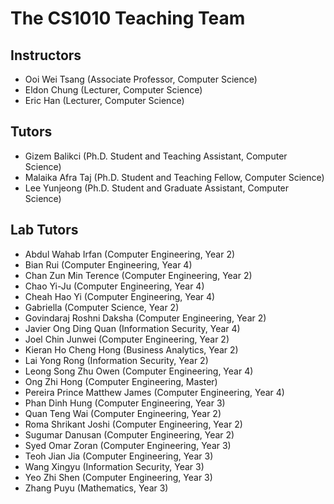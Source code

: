 # The CS1010 Teaching Team

## Instructors

-   Ooi Wei Tsang (Associate Professor, Computer Science)
-   Eldon Chung (Lecturer, Computer Science)
-   Eric Han (Lecturer, Computer Science)

## Tutors

-   Gizem Balikci (Ph.D. Student and Teaching Assistant, Computer Science)
-   Malaika Afra Taj (Ph.D. Student and Teaching Fellow, Computer Science)
-   Lee Yunjeong (Ph.D. Student and Graduate Assistant, Computer Science)

## Lab Tutors

-   Abdul Wahab Irfan (Computer Engineering, Year 2)
-   Bian Rui (Computer Engineering, Year 4)
-   Chan Zun Min Terence (Computer Engineering, Year 2)
-   Chao Yi-Ju (Computer Engineering, Year 4)
-   Cheah Hao Yi (Computer Engineering, Year 4)
-   Gabriella (Computer Science, Year 2)
-   Govindaraj Roshni Daksha (Computer Engineering, Year 2)
-   Javier Ong Ding Quan (Information Security, Year 4)
-   Joel Chin Junwei (Computer Engineering, Year 2)
-   Kieran Ho Cheng Hong (Business Analytics, Year 2)
-   Lai Yong Rong (Information Security, Year 2)
-   Leong Song Zhu Owen (Computer Engineering, Year 4)
-   Ong Zhi Hong (Computer Engineering, Master)
-   Pereira Prince Matthew James (Computer Engineering, Year 4)
-   Phan Dinh Hung (Computer Engineering, Year 3)
-   Quan Teng Wai (Computer Engineering, Year 2)
-   Roma Shrikant Joshi (Computer Engineering, Year 2)
-   Sugumar Danusan (Computer Engineering, Year 2)
-   Syed Omar Zoran (Computer Engineering, Year 3)
-   Teoh Jian Jia (Computer Engineering, Year 3)
-   Wang Xingyu (Information Security, Year 3)
-   Yeo Zhi Shen (Computer Engineering, Year 3)
-   Zhang Puyu (Mathematics, Year 3)
